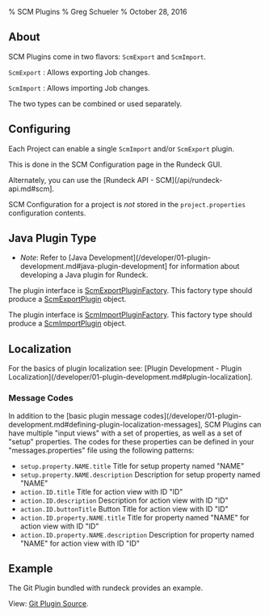 % SCM Plugins
% Greg Schueler
% October 28, 2016


## About

SCM Plugins come in two flavors: `ScmExport` and `ScmImport`.

`ScmExport`
:    Allows exporting Job changes.

`ScmImport`
:    Allows importing Job changes.

The two types can be combined or used separately.

## Configuring

Each Project can enable a single `ScmImport` and/or `ScmExport` plugin.

This is done in the SCM Configuration page in the Rundeck GUI.

Alternately, you can use the [Rundeck API - SCM](/api/rundeck-api.md#scm].

SCM Configuration for a project is *not* stored in the `project.properties`
configuration contents.


## Java Plugin Type

* *Note*: Refer to [Java Development](/developer/01-plugin-development.md#java-plugin-development] for information about developing a Java plugin for Rundeck.

The plugin interface is [ScmExportPluginFactory](${javadocbase}/com/dtolabs/rundeck/plugins/scm/ScmExportPluginFactory.html).
This factory type should produce a [ScmExportPlugin][] object.

The plugin interface is [ScmImportPluginFactory](${javadocbase}/com/dtolabs/rundeck/plugins/scm/ScmImportPluginFactory.html).
This factory type should produce a [ScmImportPlugin][] object.

[ScmExportPlugin]: ${javadocbase}/com/dtolabs/rundeck/plugins/scm/ScmExportPlugin.html
[ScmImportPlugin]: ${javadocbase}/com/dtolabs/rundeck/plugins/scm/ScmImportPlugin.html

## Localization

For the basics of plugin localization see: [Plugin Development - Plugin Localization](/developer/01-plugin-development.md#plugin-localization].

### Message Codes

In addition to the [basic plugin message codes](/developer/01-plugin-development.md#defining-plugin-localization-messages], SCM Plugins can have multiple "input views" with a set of properties,
as well as a set of "setup" properties.
The codes for these properties can be defined in your "messages.properties"
file using the following patterns:

* `setup.property.NAME.title` Title for setup property named "NAME"
* `setup.property.NAME.description` Description for setup property named "NAME"
* `action.ID.title` Title for action view with ID "ID"
* `action.ID.description` Description for action view with ID "ID"
* `action.ID.buttonTitle` Button Title for action view with ID "ID"
* `action.ID.property.NAME.title` Title for property named "NAME" for action view with ID "ID"
* `action.ID.property.NAME.description` Description for property named "NAME" for action view with ID "ID"

## Example

The Git Plugin bundled with rundeck provides an example.

View: [Git Plugin Source](https://github.com/rundeck/rundeck/tree/master/plugins/git-plugin).
